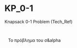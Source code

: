 # KP_0-1
Knapsack 0-1 Problem (Tech_Ref)

<p>&nbsp;</p>
<p>&nbsp; &nbsp;&Tau;&omicron; &pi;&rho;ό&beta;&lambda;&eta;&mu;&alpha; &tau;&omicron;&upsilon; &sigma;&alpha
